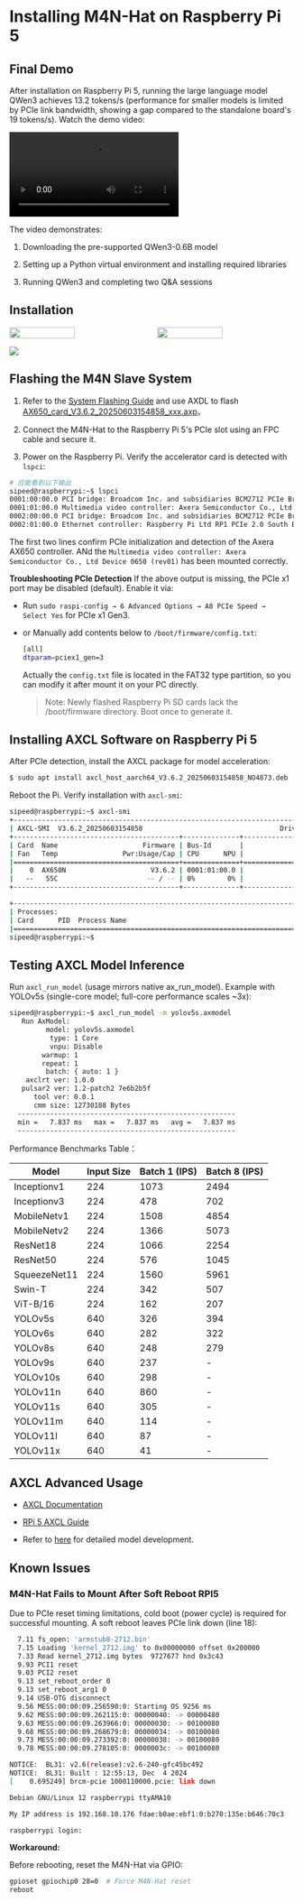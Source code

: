 # Installing M4N-Hat on Raspberry Pi 5

## Final Demo

After installation on Raspberry Pi 5, running the large language model QWen3 achieves 13.2 tokens/s (performance for smaller models is limited by PCIe link bandwidth, showing a gap compared to the standalone board's 19 tokens/s). Watch the demo video:

<video controls autoplay src="../../../zh/maixIV/assets/m4nhat/axcl-run-llm-on-raspi5-2025-07-03-4xspeedup.mp4" type="video/mp4"> Your browser does not support video playback. </video>

The video demonstrates:

1. Downloading the pre-supported QWen3-0.6B model

2. Setting up a Python virtual environment and installing required libraries

3. Running QWen3 and completing two Q&A sessions

## Installation

<div style="display: flex; justify-content: space-between;">
  <img src="../../../zh/maixIV/assets/m4nhat/DSC07559.JPG" style="width: 48%;">
  <img src="../../../zh/maixIV/assets/m4nhat/DSC07561.JPG" style="width: 48%;">
</div>

![](../../../zh/maixIV/assets/m4nhat/DSC07569.JPG)

## Flashing the M4N Slave System

1. Refer to the [System Flashing Guide](../m4n/system-update.html) and use AXDL to flash [AX650_card_V3.6.2_20250603154858_xxx.axp](https://dl.sipeed.com/MaixIV/M4N-Dock/09_Image/)。

2. Connect the M4N-Hat to the Raspberry Pi 5's PCIe slot using an FPC cable and secure it.

3. Power on the Raspberry Pi. Verify the accelerator card is detected with `lspci`:
  ```bash
  # 应能看到以下输出
  sipeed@raspberrypi:~$ lspci
  0001:00:00.0 PCI bridge: Broadcom Inc. and subsidiaries BCM2712 PCIe Bridge (rev 21)
  0001:01:00.0 Multimedia video controller: Axera Semiconductor Co., Ltd Device 0650 (rev01)
  0002:00:00.0 PCI bridge: Broadcom Inc. and subsidiaries BCM2712 PCIe Bridge (rev 21)
  0002:01:00.0 Ethernet controller: Raspberry Pi Ltd RP1 PCIe 2.0 South Bridge
  ```

The first two lines confirm PCIe initialization and detection of the Axera AX650 controller. ANd the `Multimedia video controller: Axera Semiconductor Co., Ltd Device 0650 (rev01)` has been mounted correctly.

**Troubleshooting PCIe Detection**
If the above output is missing, the PCIe x1 port may be disabled (default). Enable it via:
- Run `sudo raspi-config → 6 Advanced Options → A8 PCIe Speed → Select Yes` for PCIe x1 Gen3.

- or Manually add contents below to `/boot/firmware/config.txt`:
  ```bash
  [all]
  dtparam=pciex1_gen=3
  ```

  Actually the `config.txt` file is located in the FAT32 type partition, so you can modify it after mount it on your PC directly.

  > Note: Newly flashed Raspberry Pi SD cards lack the /boot/firmware directory. Boot once to generate it.

## Installing AXCL Software on Raspberry Pi 5

After PCIe detection, install the AXCL package for model acceleration:

```bash
$ sudo apt install axcl_host_aarch64_V3.6.2_20250603154858_NO4873.deb
```

Reboot the Pi. Verify installation with `axcl-smi`:

```bash
sipeed@raspberrypi:~$ axcl-smi
+------------------------------------------------------------------------------------------------+
| AXCL-SMI  V3.6.2_20250603154858                                  Driver  V3.6.2_20250603154858 |
+-----------------------------------------+--------------+---------------------------------------+
| Card  Name                     Firmware | Bus-Id       |                          Memory-Usage |
| Fan   Temp                Pwr:Usage/Cap | CPU      NPU |                             CMM-Usage |
|=========================================+==============+=======================================|
|    0  AX650N                     V3.6.2 | 0001:01:00.0 |                148 MiB /      945 MiB |
|   --   55C                      -- / -- | 0%        0% |                 18 MiB /     7040 MiB |
+-----------------------------------------+--------------+---------------------------------------+

+------------------------------------------------------------------------------------------------+
| Processes:                                                                                     |
| Card      PID  Process Name                                                   NPU Memory Usage |
|================================================================================================|
sipeed@raspberrypi:~$
```


## Testing AXCL Model Inference

Run `axcl_run_model` (usage mirrors native ax_run_model). Example with YOLOv5s (single-core model; full-core performance scales ~3x):


```bash
sipeed@raspberrypi:~$ axcl_run_model -m yolov5s.axmodel
   Run AxModel:
         model: yolov5s.axmodel
          type: 1 Core
          vnpu: Disable
        warmup: 1
        repeat: 1
         batch: { auto: 1 }
    axclrt ver: 1.0.0
   pulsar2 ver: 1.2-patch2 7e6b2b5f
      tool ver: 0.0.1
      cmm size: 12730188 Bytes
  ------------------------------------------------------
  min =   7.837 ms   max =   7.837 ms   avg =   7.837 ms
  ------------------------------------------------------
```

Performance Benchmarks Table：

| Model         | Input Size | Batch 1 (IPS) | Batch 8 (IPS) |
|---------------|------------|---------------|---------------|
| Inceptionv1   | 224        | 1073          | 2494          |
| Inceptionv3   | 224        | 478           | 702           |
| MobileNetv1   | 224        | 1508          | 4854          |
| MobileNetv2   | 224        | 1366          | 5073          |
| ResNet18      | 224        | 1066          | 2254          |
| ResNet50      | 224        | 576           | 1045          |
| SqueezeNet11  | 224        | 1560          | 5961          |
| Swin-T        | 224        | 342           | 507           |
| ViT-B/16      | 224        | 162           | 207           |
| YOLOv5s       | 640        | 326           | 394           |
| YOLOv6s       | 640        | 282           | 322           |
| YOLOv8s       | 640        | 248           | 279           |
| YOLOv9s       | 640        | 237           | -             |
| YOLOv10s      | 640        | 298           | -             |
| YOLOv11n      | 640        | 860           | -             |
| YOLOv11s      | 640        | 305           | -             |
| YOLOv11m      | 640        | 114           | -             |
| YOLOv11l      | 640        | 87            | -             |
| YOLOv11x      | 640        | 41            | -             |


## AXCL Advanced Usage

- [AXCL Documentation](https://axcl-docs.readthedocs.io)

- [RPi 5 AXCL Guide](https://axcl-pi5-examples-cn.readthedocs.io)

- Refer to [here](../m4n/axmodel-deploy.html) for detailed model development.

## Known Issues

### M4N-Hat Fails to Mount After Soft Reboot RPI5

Due to PCIe reset timing limitations, cold boot (power cycle) is required for successful mounting. A soft reboot leaves PCIe link down (line 18):

```bash
  7.11 fs_open: 'armstub8-2712.bin'
  7.15 Loading 'kernel_2712.img' to 0x00000000 offset 0x200000
  7.33 Read kernel_2712.img bytes  9727677 hnd 0x3c43
  9.93 PCI1 reset
  9.03 PCI2 reset
  9.13 set_reboot_order 0
  9.13 set_reboot_arg1 0
  9.14 USB-OTG disconnect
  9.56 MESS:00:00:09.256590:0: Starting OS 9256 ms
  9.62 MESS:00:00:09.262115:0: 00000040: -> 00000480
  9.63 MESS:00:00:09.263966:0: 00000030: -> 00100080
  9.68 MESS:00:00:09.268679:0: 00000034: -> 00100080
  9.73 MESS:00:00:09.273392:0: 00000038: -> 00100080
  9.78 MESS:00:00:09.278105:0: 0000003c: -> 00100080

NOTICE:  BL31: v2.6(release):v2.6-240-gfc45bc492
NOTICE:  BL31: Built : 12:55:13, Dec  4 2024
[    0.695249] brcm-pcie 1000110000.pcie: link down

Debian GNU/Linux 12 raspberrypi ttyAMA10

My IP address is 192.168.10.176 fdae:b0ae:ebf1:0:b270:135e:b646:70c3

raspberrypi login:
```
**Workaround:**

Before rebooting, reset the M4N-Hat via GPIO:

```bash
gpioset gpiochip0 28=0  # Force M4N-Hat reset  
reboot
```
